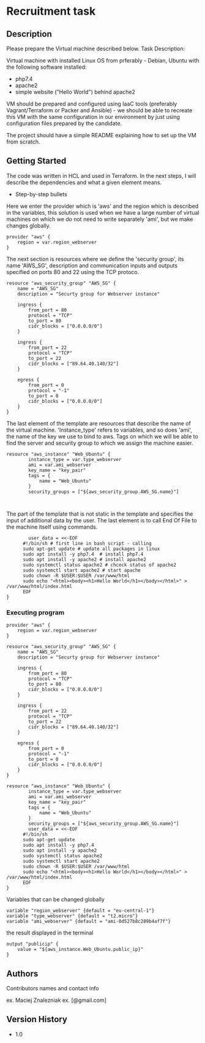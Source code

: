 # Recruitment task



## Description

Please prepare the Virtual machine described below.
Task Description:

Virtual machine with installed Linux OS from prferably - Debian, Ubuntu with the following
software installed:
- php7.4
- apache2
- simple website ("Hello World") behind apache2

VM should be prepared and configured using IaaC tools (preferably Vagrant/Terraform or
Packer and Ansible) - we should be able to recreate this VM with the same configuration in
our environment by just using configuration files prepared by the candidate.

The project should have a simple README explaining how to set up the VM from scratch.

## Getting Started

The code was written in HCL and used in Terraform.
In the next steps, I will describe the dependencies and what a given element means.

* Step-by-step bullets

Here we enter the provider which is 'aws' and the region which is described in the variables, this solution is used when we have a large number of virtual machines on which we do not need to write separately 'ami', but we make changes globally.


```
provider "aws" {
    region = var.region_webserver
}

```

The next section is resources where we define the 'security group', its name 'AWS_SG', description and communication inputs and outputs specified on ports 80 and 22 using the TCP protoco.

```
resource "aws_security_group" "AWS_SG" {
    name = "AWS_SG"
    description = "Securty group for Webserver instance"

    ingress {
        from_port = 80
        protocol = "TCP"
        to_port = 80
        cidr_blocks = ["0.0.0.0/0"]
    }

    ingress {
        from_port = 22
        protocol = "TCP"
        to_port = 22
        cidr_blocks = ["89.64.40.140/32"]
    }

    egress {
        from_port = 0
        protocol = "-1"
        to_port = 0
        cidr_blocks = ["0.0.0.0/0"]
    }
}
```

The last element of the template are resources that describe the name of the virtual machine. 'Instance_type' refers to variables, and so does 'ami', the name of the key we use to bind to aws. Tags on which we will be able to find the server and security group to which we assign the machine easier.



```
resource "aws_instance" "Web_Ubuntu" {
        instance_type = var.type_webserver
        ami = var.ami_webserver
        key_name = "key_pair" 
        tags = {
            name = "Web_Ubuntu"
        }
        security_groups = ["${aws_security_group.AWS_SG.name}"]
        
        
```
The part of the template that is not static in the template and specifies the input of additional data by the user.
The last element is to call End Of File to the machine itself using commands.
```
        user_data = <<-EOF
      #!/bin/sh # first line in bash script - calling 
      sudo apt-get update # update all packages in linux 
      sudo apt install -y php7.4  # install php7.4
      sudo apt install -y apache2 # install apache2
      sudo systemctl status apache2 # chceck status of apache2
      sudo systemctl start apache2 # start apache 
      sudo chown -R $USER:$USER /var/www/html
      sudo echo "<html><body><h1>Hello World</h1></body></html>" > /var/www/html/index.html
      EOF
}

```
### Executing program



```
provider "aws" {
    region = var.region_webserver
}

resource "aws_security_group" "AWS_SG" {
    name = "AWS_SG"
    description = "Securty group for Webserver instance"

    ingress {
        from_port = 80
        protocol = "TCP"
        to_port = 80
        cidr_blocks = ["0.0.0.0/0"]
    }

    ingress {
        from_port = 22
        protocol = "TCP"
        to_port = 22
        cidr_blocks = ["89.64.40.140/32"]
    }

    egress {
        from_port = 0
        protocol = "-1"
        to_port = 0
        cidr_blocks = ["0.0.0.0/0"]
    }
}

resource "aws_instance" "Web_Ubuntu" {
        instance_type = var.type_webserver
        ami = var.ami_webserver
        key_name = "key_pair" 
        tags = {
            name = "Web_Ubuntu"
        }
        security_groups = ["${aws_security_group.AWS_SG.name}"]
        user_data = <<-EOF
      #!/bin/sh
      sudo apt-get update
      sudo apt install -y php7.4 
      sudo apt install -y apache2
      sudo systemctl status apache2
      sudo systemctl start apache2
      sudo chown -R $USER:$USER /var/www/html
      sudo echo "<html><body><h1>Hello World</h1></body></html>" > /var/www/html/index.html
      EOF
}

```
Variables that can be changed globally
```
variable "region_webserver" {default = "eu-central-1"}
variable "type_webserver" {default = "t2.micro"}
variable "ami_webserver" {default = "ami-0d527b8c289b4af7f"}

```
the result displayed in the terminal

```
output "publicip" {
    value = "${aws_instance.Web_Ubuntu.public_ip}"
}

```



## Authors

Contributors names and contact info

ex. Maciej Znalezniak
ex. [@gmail.com]

## Version History

* 1.0
   
    



